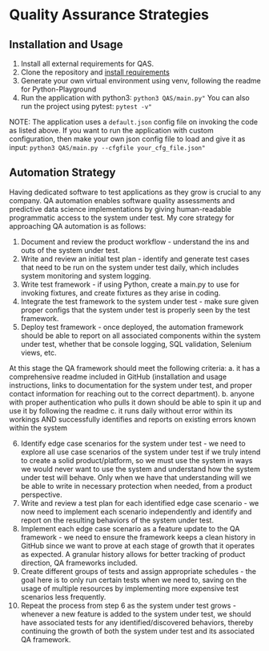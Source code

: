 # Quality Assurance Strategies


## Installation and Usage

1. Install all external requirements for QAS.
2. Clone the repository and [install requirements](https://github.com/SirSgtCire/Python-Playground/blob/develop/QAS/requirements.txt)
3. Generate your own virtual environment using venv, following the readme for Python-Playground
4. Run the application with python3: `python3 QAS/main.py"` You can also run the project using pytest: `pytest -v"`

NOTE: The application uses a `default.json` config file on invoking the code as
listed above. If you want to run the application with custom configuration,
then make your own json config file to load and give it as input:
`python3 QAS/main.py --cfgfile your_cfg_file.json"`


## Automation Strategy

Having dedicated software to test applications as they grow is crucial to any company. QA automation enables software 
quality assessments and predictive data science implementations by giving human-readable programmatic access to the 
system under test. My core strategy for approaching QA automation is as follows:

1. Document and review the product workflow - understand the ins and outs of the system under test.
2. Write and review an initial test plan - identify and generate test cases that need to be run on the system under test daily, which includes system monitoring and system logging.
3. Write test framework - if using Python, create a main.py to use for invoking fixtures, and create fixtures as they arise in coding.
4. Integrate the test framework to the system under test - make sure given proper configs that the system under test is properly seen by the test framework.
5. Deploy test framework - once deployed, the automation framework should be able to report on all associated components within the system under test, whether that be console logging, SQL validation, Selenium views, etc.

At this stage the QA framework should meet the following criteria:
a. it has a comprehensive readme included in GitHub (installation and usage instructions, links to documentation for the system under test, and proper contact information for reaching out to the correct department).
b. anyone with proper authentication who pulls it down should be able to spin it up and use it by following the readme
c. it runs daily without error within its workings AND successfully identifies and reports on existing errors known within the system

6. Identify edge case scenarios for the system under test - we need to explore all use case scenarios of the system under test if we truly intend to create a solid product/platform, so we must use the system in ways we would never want to use the system and understand how the system under test will behave. Only when we have that understanding will we be able to write in necessary protection when needed, from a product perspective.
7. Write and review a test plan for each identified edge case scenario - we now need to implement each scenario independently and identify and report on the resulting behaviors of the system under test.
8. Implement each edge case scenario as a feature update to the QA framework - we need to ensure the framework keeps a clean history in GitHub since we want to prove at each stage of growth that it operates as expected. A granular history allows for better tracking of product direction, QA frameworks included.
9. Create different groups of tests and assign appropriate schedules - the goal here is to only run certain tests when we need to, saving on the usage of multiple resources by implementing more expensive test scenarios less frequently.
10. Repeat the process from step 6 as the system under test grows - whenever a new feature is added to the system under test, we should have associated tests for any identified/discovered behaviors, thereby continuing the growth of both the system under test and its associated QA framework.
